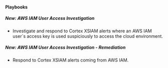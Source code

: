 
#### Playbooks
##### New: AWS IAM User Access Investigation
- Investigate and respond to Cortex XSIAM alerts where an AWS IAM user`s access key is used suspiciously to access the cloud environment.

##### New: AWS IAM User Access Investigation - Remediation
- Respond to Cortex XSIAM alerts coming from AWS IAM.
